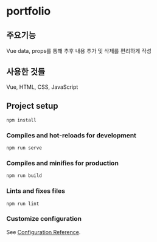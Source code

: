 # portfolio

## 주요기능
Vue data, props를 통해 추후 내용 추가 및 삭제를 편리하게 작성

## 사용한 것들
Vue, HTML, CSS, JavaScript

## Project setup
```
npm install
```

### Compiles and hot-reloads for development
```
npm run serve
```

### Compiles and minifies for production
```
npm run build
```

### Lints and fixes files
```
npm run lint
```

### Customize configuration
See [Configuration Reference](https://cli.vuejs.org/config/).
